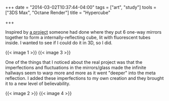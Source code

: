 +++
date = "2014-03-02T10:37:44-04:00"
tags = ["art", "study"]
tools = ["3DS Max", "Octane Render"]
title = "Hypercube"

+++

Inspired by [a project](http://twistedsifter.com/2013/12/light-bending-cube-of-one-way-mirrors-numen-for-use/) someone had done where they put 6 one-way mirrors together to form a internally-reflecting cube, lit with fluorescent tubes inside. I wanted to see if I could do it in 3D, so I did.<!--more-->


{{< image 1 >}}
{{< image 3 >}}

One of the things that I noticed about the real project was that the imperfections and fluctuations in the mirrors/glass made the infinite hallways seem to warp more and more as it went "deeper" into the meta reflection. I added these imperfections to my own creation and they brought it to a new level of believability.

{{< image 2 >}}
{{< image 4 >}}
